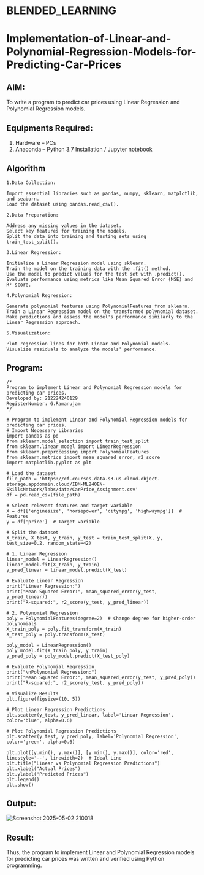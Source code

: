 # BLENDED_LEARNING
# Implementation-of-Linear-and-Polynomial-Regression-Models-for-Predicting-Car-Prices

## AIM:
To write a program to predict car prices using Linear Regression and Polynomial Regression models.

## Equipments Required:
1. Hardware – PCs
2. Anaconda – Python 3.7 Installation / Jupyter notebook

## Algorithm
```
1.Data Collection:

Import essential libraries such as pandas, numpy, sklearn, matplotlib, and seaborn.
Load the dataset using pandas.read_csv().

2.Data Preparation:

Address any missing values in the dataset.
Select key features for training the models.
Split the data into training and testing sets using train_test_split().

3.Linear Regression:

Initialize a Linear Regression model using sklearn.
Train the model on the training data with the .fit() method.
Use the model to predict values for the test set with .predict().
Evaluate performance using metrics like Mean Squared Error (MSE) and R² score.

4.Polynomial Regression:

Generate polynomial features using PolynomialFeatures from sklearn.
Train a Linear Regression model on the transformed polynomial dataset.
Make predictions and assess the model's performance similarly to the Linear Regression approach.

5.Visualization:

Plot regression lines for both Linear and Polynomial models.
Visualize residuals to analyze the models' performance.
```
## Program:
```
/*
Program to implement Linear and Polynomial Regression models for predicting car prices.
Developed by: 212224240129
RegisterNumber: G.Ramanujam 
*/

# Program to implement Linear and Polynomial Regression models for predicting car prices.
# Import Necessary Libraries
import pandas as pd
from sklearn.model_selection import train_test_split
from sklearn.linear_model import LinearRegression
from sklearn.preprocessing import PolynomialFeatures
from sklearn.metrics import mean_squared_error, r2_score
import matplotlib.pyplot as plt

# Load the dataset
file_path = 'https://cf-courses-data.s3.us.cloud-object-storage.appdomain.cloud/IBM-ML240EN-SkillsNetwork/labs/data/CarPrice_Assignment.csv'
df = pd.read_csv(file_path)

# Select relevant features and target variable
X = df[['enginesize', 'horsepower', 'citympg', 'highwaympg']]  # Features
y = df['price']  # Target variable

# Split the dataset
X_train, X_test, y_train, y_test = train_test_split(X, y, test_size=0.2, random_state=42)

# 1. Linear Regression
linear_model = LinearRegression()
linear_model.fit(X_train, y_train)
y_pred_linear = linear_model.predict(X_test)

# Evaluate Linear Regression
print("Linear Regression:")
print("Mean Squared Error:", mean_squared_error(y_test, y_pred_linear))
print("R-squared:", r2_score(y_test, y_pred_linear))

# 2. Polynomial Regression
poly = PolynomialFeatures(degree=2)  # Change degree for higher-order polynomials
X_train_poly = poly.fit_transform(X_train)
X_test_poly = poly.transform(X_test)

poly_model = LinearRegression()
poly_model.fit(X_train_poly, y_train)
y_pred_poly = poly_model.predict(X_test_poly)

# Evaluate Polynomial Regression
print("\nPolynomial Regression:")
print("Mean Squared Error:", mean_squared_error(y_test, y_pred_poly))
print("R-squared:", r2_score(y_test, y_pred_poly))

# Visualize Results
plt.figure(figsize=(10, 5))

# Plot Linear Regression Predictions
plt.scatter(y_test, y_pred_linear, label='Linear Regression', color='blue', alpha=0.6)

# Plot Polynomial Regression Predictions
plt.scatter(y_test, y_pred_poly, label='Polynomial Regression', color='green', alpha=0.6)

plt.plot([y.min(), y.max()], [y.min(), y.max()], color='red', linestyle='--', linewidth=2)  # Ideal Line
plt.title("Linear vs Polynomial Regression Predictions")
plt.xlabel("Actual Prices")
plt.ylabel("Predicted Prices")
plt.legend()
plt.show()

```

## Output:
![Screenshot 2025-05-02 210018](https://github.com/user-attachments/assets/c6c8c759-a27a-4e75-9f95-2db47ef8ac8a)



## Result:
Thus, the program to implement Linear and Polynomial Regression models for predicting car prices was written and verified using Python programming.
